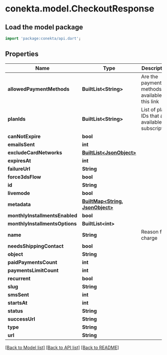 # conekta.model.CheckoutResponse

## Load the model package
```dart
import 'package:conekta/api.dart';
```

## Properties
Name | Type | Description | Notes
------------ | ------------- | ------------- | -------------
**allowedPaymentMethods** | **BuiltList&lt;String&gt;** | Are the payment methods available for this link | [optional] 
**planIds** | **BuiltList&lt;String&gt;** | List of plan IDs that are available for subscription | [optional] 
**canNotExpire** | **bool** |  | [optional] 
**emailsSent** | **int** |  | [optional] 
**excludeCardNetworks** | [**BuiltList&lt;JsonObject&gt;**](JsonObject.md) |  | [optional] 
**expiresAt** | **int** |  | [optional] 
**failureUrl** | **String** |  | [optional] 
**force3dsFlow** | **bool** |  | [optional] 
**id** | **String** |  | 
**livemode** | **bool** |  | 
**metadata** | [**BuiltMap&lt;String, JsonObject&gt;**](JsonObject.md) |  | [optional] 
**monthlyInstallmentsEnabled** | **bool** |  | [optional] 
**monthlyInstallmentsOptions** | **BuiltList&lt;int&gt;** |  | [optional] 
**name** | **String** | Reason for charge | 
**needsShippingContact** | **bool** |  | [optional] 
**object** | **String** |  | 
**paidPaymentsCount** | **int** |  | [optional] 
**paymentsLimitCount** | **int** |  | [optional] 
**recurrent** | **bool** |  | [optional] 
**slug** | **String** |  | [optional] 
**smsSent** | **int** |  | [optional] 
**startsAt** | **int** |  | [optional] 
**status** | **String** |  | [optional] 
**successUrl** | **String** |  | [optional] 
**type** | **String** |  | [optional] 
**url** | **String** |  | [optional] 

[[Back to Model list]](../README.md#documentation-for-models) [[Back to API list]](../README.md#documentation-for-api-endpoints) [[Back to README]](../README.md)


